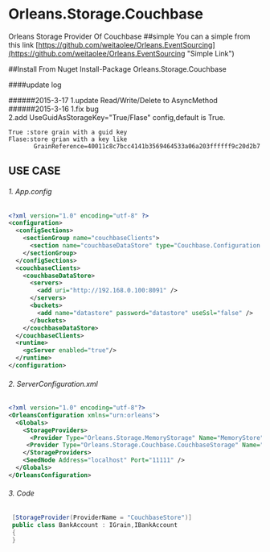 # Orleans.Storage.Couchbase
   Orleans Storage Provider Of Couchbase
##simple
  You can a simple from this link [https://github.com/weitaolee/Orleans.EventSourcing](https://github.com/weitaolee/Orleans.EventSourcing "Simple Link")

##Install From Nuget
    Install-Package Orleans.Storage.Couchbase

####update log 

######2015-3-17 
   1.update Read/Write/Delete to AsyncMethod
######2015-3-16
   1.fix bug   
   2.add UseGuidAsStorageKey="True/Flase" config,default is True. 

    True :store grain with a guid key
    Flase:store grian with a key like 
           GrainReference=40011c8c7bcc4141b3569464533a06a203ffffff9c20d2b7
 

## USE CASE

 
###### 1. App.config
```xml  
<?xml version="1.0" encoding="utf-8" ?>
<configuration>
  <configSections>
    <sectionGroup name="couchbaseClients">
      <section name="couchbaseDataStore" type="Couchbase.Configuration.Client.Providers.CouchbaseClientSection, Couchbase.NetClient" />
    </sectionGroup>
  </configSections>
  <couchbaseClients>
    <couchbaseDataStore>
      <servers>
        <add uri="http://192.168.0.100:8091" />
      </servers>
      <buckets>
        <add name="datastore" password="datastore" useSsl="false" />
      </buckets>
    </couchbaseDataStore>
  </couchbaseClients>
  <runtime>
    <gcServer enabled="true"/>
  </runtime>
</configuration>
``` 

###### 2. ServerConfiguration.xml
```xml
<?xml version="1.0" encoding="utf-8"?>
<OrleansConfiguration xmlns="urn:orleans">
  <Globals>
    <StorageProviders>
      <Provider Type="Orleans.Storage.MemoryStorage" Name="MemoryStore" />
     <Provider Type="Orleans.Storage.Couchbase.CouchbaseStorage" Name="CouchbaseStore" UseGuidAsStorageKey="True" ConfigSectionName="couchbaseClients/couchbaseDataStore" />
    </StorageProviders>
    <SeedNode Address="localhost" Port="11111" />
  </Globals>
</OrleansConfiguration>

```
###### 3. Code
```csharp
 [StorageProvider(ProviderName = "CouchbaseStore")]
 public class BankAccount : IGrain,IBankAccount
 {
 }
```
